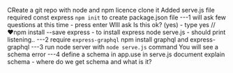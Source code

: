 CReate a git repo with node and npm licence
clone it
Added serve.js file
required const express
`npm init` to create package.json file ---1 
will ask few questions at this time - press enter
WIll ask Is this ok? (yes) - type yes
// ♥npm install --save express - to install express
node serve.js - should print listening.. ---2
require `express-graphql`
npm install graphql and express-graphql ---3
run node server with `node serve.js` command
You will see a schema error ---4
define a schema in app.use in serve.js document
explain schema - where do we get schema and what is it?
